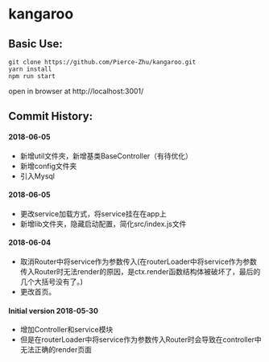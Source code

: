 # kangaroo

## Basic Use:
```
git clone https://github.com/Pierce-Zhu/kangaroo.git
yarn install
npm run start
```
open in browser at http://localhost:3001/

## Commit History:

#### 2018-06-05
* 新增util文件夾，新增基类BaseController（有待优化）
* 新增config文件夹
* 引入Mysql

#### 2018-06-05
* 更改service加载方式，将service挂在在app上
* 新增lib文件夹，隐藏启动配置，简化src/index.js文件

#### 2018-06-04
* 取消Router中将service作为参数传入(在routerLoader中将service作为参数传入Router时无法render的原因，是ctx.render函数结构体被破坏了，最后的几个大括号没有了。)
* 更改首页。

#### Initial version 2018-05-30
* 增加Controller和service模块
* 但是在routerLoader中将service作为参数传入Router时会导致在controller中无法正确的render页面